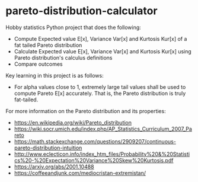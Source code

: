 # pareto-distribution-calculator
Hobby statistics Python project that does the following:
- Compute Expected value E[x], Variance Var[x] and Kurtosis Kur[x] of a fat tailed Pareto distribution
- Calculate Expected value E[x], Variance Var[x] and Kurtosis Kur[x] using Pareto distribution's calculus definitions
- Compare outcomes

Key learning in this project is as follows:

- For alpha values close to 1, extremely large tail values shall be used to compute Pareto E[x] accurately. That is, the Pareto distribution is truly fat-tailed.

For more information on the Pareto distribution and its properties:

- https://en.wikipedia.org/wiki/Pareto_distribution
- https://wiki.socr.umich.edu/index.php/AP_Statistics_Curriculum_2007_Pareto
- https://math.stackexchange.com/questions/2909207/continuous-pareto-distribution-intuition
- http://www.eclecticon.info/index_htm_files/Probability%20&%20Statistics%20-%20Expectation%20Variance%20Skew%20Kurtosis.pdf
- https://arxiv.org/abs/2001.10488
- https://coffeeandjunk.com/mediocristan-extremistan/

